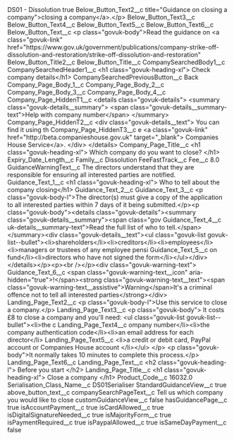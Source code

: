 <?xml version="1.0" encoding="UTF-8"?>
<CustomMetadata xmlns="http://soap.sforce.com/2006/04/metadata" xmlns:xsi="http://www.w3.org/2001/XMLSchema-instance" xmlns:xsd="http://www.w3.org/2001/XMLSchema">
    <label>DS01 - Dissolution</label>
    <protected>true</protected>
    <values>
        <field>Below_Button_Text2__c</field>
        <value xsi:type="xsd:string">title=&quot;Guidance on closing a company&quot;&gt;closing a company&lt;/a&gt;.&lt;/p&gt;</value>
    </values>
    <values>
        <field>Below_Button_Text3__c</field>
        <value xsi:nil="true"/>
    </values>
    <values>
        <field>Below_Button_Text4__c</field>
        <value xsi:nil="true"/>
    </values>
    <values>
        <field>Below_Button_Text5__c</field>
        <value xsi:nil="true"/>
    </values>
    <values>
        <field>Below_Button_Text6__c</field>
        <value xsi:nil="true"/>
    </values>
    <values>
        <field>Below_Button_Text__c</field>
        <value xsi:type="xsd:string">&lt;p class=&quot;govuk-body&quot;&gt;Read the guidance on &lt;a class=&quot;govuk-link&quot; href=&quot;https://www.gov.uk/government/publications/company-strike-off-dissolution-and-restoration/strike-off-dissolution-and-restoration&quot;</value>
    </values>
    <values>
        <field>Below_Button_Title2__c</field>
        <value xsi:nil="true"/>
    </values>
    <values>
        <field>Below_Button_Title__c</field>
        <value xsi:nil="true"/>
    </values>
    <values>
        <field>CompanySearchedBody1__c</field>
        <value xsi:nil="true"/>
    </values>
    <values>
        <field>CompanySearchedHeader1__c</field>
        <value xsi:type="xsd:string">&lt;h1 class=&quot;govuk-heading-xl&quot;&gt;
Check company details&lt;/h1&gt;</value>
    </values>
    <values>
        <field>CompanySearchedPreviousButton__c</field>
        <value xsi:type="xsd:string">Back</value>
    </values>
    <values>
        <field>Company_Page_Body_1__c</field>
        <value xsi:nil="true"/>
    </values>
    <values>
        <field>Company_Page_Body_2__c</field>
        <value xsi:nil="true"/>
    </values>
    <values>
        <field>Company_Page_Body_3__c</field>
        <value xsi:nil="true"/>
    </values>
    <values>
        <field>Company_Page_Body_4__c</field>
        <value xsi:nil="true"/>
    </values>
    <values>
        <field>Company_Page_HiddenT1__c</field>
        <value xsi:type="xsd:string">&lt;details class=&quot;govuk-details&quot;&gt;
&lt;summary class=&quot;govuk-details__summary&quot;&gt;
&lt;span class=&quot;govuk-details__summary-text&quot;&gt;Help with company number&lt;/span&gt;
&lt;/summary&gt;</value>
    </values>
    <values>
        <field>Company_Page_HiddenT2__c</field>
        <value xsi:type="xsd:string">&lt;div class=&quot;govuk-details__text&quot;&gt;
You can find it using th</value>
    </values>
    <values>
        <field>Company_Page_HiddenT3__c</field>
        <value xsi:type="xsd:string">e &lt;a class=&quot;govuk-link&quot; href=&quot;http://beta.companieshouse.gov.uk&quot; target=&quot;_blank&quot;&gt; Companies House Service&lt;/a&gt;.
&lt;/div&gt;
&lt;/details&gt;</value>
    </values>
    <values>
        <field>Company_Page_Title__c</field>
        <value xsi:type="xsd:string">&lt;h1 class=&quot;govuk-heading-xl&quot;&gt;
Which company do you want to close?
&lt;/h1&gt;</value>
    </values>
    <values>
        <field>Expiry_Date_Length__c</field>
        <value xsi:nil="true"/>
    </values>
    <values>
        <field>Family__c</field>
        <value xsi:type="xsd:string">Dissolution</value>
    </values>
    <values>
        <field>FeeFastTrack__c</field>
        <value xsi:nil="true"/>
    </values>
    <values>
        <field>Fee__c</field>
        <value xsi:type="xsd:double">8.0</value>
    </values>
    <values>
        <field>GuidanceWarningText__c</field>
        <value xsi:type="xsd:string">The directors understand that they are responsible for ensuring all interested parties are notified.</value>
    </values>
    <values>
        <field>Guidance_Text_1__c</field>
        <value xsi:type="xsd:string">&lt;h1 class=&quot;govuk-heading-xl&quot;&gt;
Who to tell about the company closing&lt;/h1&gt;</value>
    </values>
    <values>
        <field>Guidance_Text_2__c</field>
        <value xsi:nil="true"/>
    </values>
    <values>
        <field>Guidance_Text_3__c</field>
        <value xsi:type="xsd:string">&lt;p class=&quot;govuk-body-l&quot;&gt;The director(s) must give a copy of the application to all interested parties within 7 days of it being submitted.&lt;/p&gt;&lt;p class=&quot;govuk-body&quot;&gt;&lt;details class=&quot;govuk-details&quot;&gt;&lt;summary class=&quot;govuk-details__summary&quot;&gt;&lt;span class=&quot;gov</value>
    </values>
    <values>
        <field>Guidance_Text_4__c</field>
        <value xsi:type="xsd:string">uk-details__summary-text&quot;&gt;Read the full list of who to tell.&lt;/span&gt;&lt;/summary&gt;&lt;div class=&quot;govuk-details__text&quot;&gt;&lt;ul class=&quot;govuk-list govuk-list--bullet&quot;&gt;&lt;li&gt;shareholders&lt;/li&gt;&lt;li&gt;creditors&lt;/li&gt;&lt;li&gt;employees&lt;/li&gt;&lt;li&gt;managers or trustees of any employee pensi</value>
    </values>
    <values>
        <field>Guidance_Text_5__c</field>
        <value xsi:type="xsd:string">on fund&lt;/li&gt;&lt;li&gt;directors who have not signed the form&lt;/li&gt;&lt;/ul&gt;&lt;/div&gt;&lt;/details&gt;&lt;/p&gt;&lt;p&gt;&lt;br /&gt;&lt;/p&gt;&lt;div class=&quot;govuk-warning-text&quot;&gt;</value>
    </values>
    <values>
        <field>Guidance_Text_6__c</field>
        <value xsi:type="xsd:string">&lt;span class=&quot;govuk-warning-text__icon&quot; aria-hidden=&quot;true&quot;&gt;!&lt;/span&gt;&lt;strong class=&quot;govuk-warning-text__text&quot;&gt;&lt;span class=&quot;govuk-warning-text__assistive&quot;&gt;Warning&lt;/span&gt;It&apos;s a criminal offence not to tell all interested parties&lt;/strong&gt;&lt;/div&gt;</value>
    </values>
    <values>
        <field>Landing_Page_Text2__c</field>
        <value xsi:type="xsd:string">&lt;p class=&quot;govuk-body-l&quot;&gt;Use this service to close a company.&lt;/p&gt;</value>
    </values>
    <values>
        <field>Landing_Page_Text3__c</field>
        <value xsi:type="xsd:string">&lt;p class=&quot;govuk-body&quot;&gt;
It costs £8 to close a company and you&apos;ll need:
&lt;ul class=&quot;govuk-list govuk-list--bullet&quot;&gt;&lt;li&gt;the c</value>
    </values>
    <values>
        <field>Landing_Page_Text4__c</field>
        <value xsi:type="xsd:string">ompany number&lt;/li&gt;&lt;li&gt;the company authentication code&lt;/li&gt;&lt;li&gt;an email address for each director&lt;/li&gt;</value>
    </values>
    <values>
        <field>Landing_Page_Text5__c</field>
        <value xsi:type="xsd:string">&lt;li&gt;a credit or debit card, PayPal account or Companies House account &lt;/li&gt;&lt;/ul&gt;
&lt;/p&gt; &lt;p class=&quot;govuk-body&quot;&gt;It normally takes 10 minutes to complete this process.&lt;/p&gt;</value>
    </values>
    <values>
        <field>Landing_Page_Text6__c</field>
        <value xsi:nil="true"/>
    </values>
    <values>
        <field>Landing_Page_Text__c</field>
        <value xsi:type="xsd:string">&lt;h2 class=&quot;govuk-heading-l&quot;&gt;
Before you start
&lt;/h2&gt;</value>
    </values>
    <values>
        <field>Landing_Page_Title__c</field>
        <value xsi:type="xsd:string">&lt;h1 class=&quot;govuk-heading-xl&quot;&gt;
Close a company
&lt;/h1&gt;</value>
    </values>
    <values>
        <field>Product_Code__c</field>
        <value xsi:type="xsd:double">16032.0</value>
    </values>
    <values>
        <field>Serialisation_Class_Name__c</field>
        <value xsi:type="xsd:string">DS01Serialiser</value>
    </values>
    <values>
        <field>StandardGuidanceView__c</field>
        <value xsi:type="xsd:boolean">true</value>
    </values>
    <values>
        <field>above_button_text__c</field>
        <value xsi:nil="true"/>
    </values>
    <values>
        <field>companySearchPageText__c</field>
        <value xsi:type="xsd:string">Tell us which company you would like to close</value>
    </values>
    <values>
        <field>customGuidanceView__c</field>
        <value xsi:type="xsd:boolean">false</value>
    </values>
    <values>
        <field>hasGuidancePage__c</field>
        <value xsi:type="xsd:boolean">true</value>
    </values>
    <values>
        <field>isAccountPayment__c</field>
        <value xsi:type="xsd:boolean">true</value>
    </values>
    <values>
        <field>isCardAllowed__c</field>
        <value xsi:type="xsd:boolean">true</value>
    </values>
    <values>
        <field>isDigitalSignatureNeeded__c</field>
        <value xsi:type="xsd:boolean">true</value>
    </values>
    <values>
        <field>isMajorityForm__c</field>
        <value xsi:type="xsd:boolean">true</value>
    </values>
    <values>
        <field>isPaymentRequired__c</field>
        <value xsi:type="xsd:boolean">true</value>
    </values>
    <values>
        <field>isPaypalAllowed__c</field>
        <value xsi:type="xsd:boolean">true</value>
    </values>
    <values>
        <field>isSameDayPayment__c</field>
        <value xsi:type="xsd:boolean">false</value>
    </values>
</CustomMetadata>
